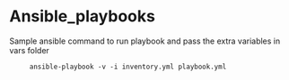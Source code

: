 # Ansible_playbooks
Sample ansible command to run playbook and pass the extra variables in vars folder
        
         ansible-playbook -v -i inventory.yml playbook.yml 



